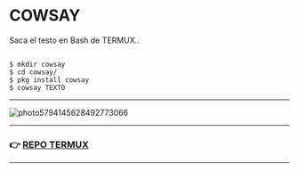 # COWSAY
Saca el testo en Bash de TERMUX..

```

$ mkdir cowsay
$ cd cowsay/                            
$ pkg install cowsay
$ cowsay TEXTO

```

<hr>

![photo5794145628492773066](https://user-images.githubusercontent.com/80227002/112824485-dea25800-908a-11eb-8455-f7a8eeb43f53.jpg)



<hr>

### :point_right: [REPO TERMUX](https://yanlimeng.github.io/TERMUX)

<hr>

